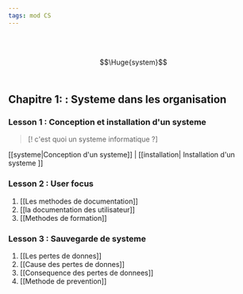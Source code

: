 ```yaml
---
tags: mod CS 
---
```

<br/>
<br/>

$$\Huge{system}$$
<br/>

## **Chapitre 1:** : Systeme dans les organisation

### **Lesson 1 :** Conception et installation d'un systeme 
>[! c'est quoi un systeme  informatique ?] 

[[systeme|Conception d'un systeme]] | [[installation| Installation d'un systeme ]]  

###  **Lesson 2 :** User focus
1. [[Les methodes de documentation]] 
2. [[la documentation des utilisateur]] 
3. [[Methodes de formation]] 

###  **Lesson 3 :** Sauvegarde de systeme 
1. [[Les pertes de donnes]] 
2. [[Cause des pertes de donnes]]  
3. [[Consequence des pertes de donnees]] 
4. [[Methode de prevention]] 